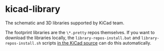 kicad-library
=============

The schematic and 3D libraries supported by KiCad team.

The footprint libraries are the `\*.pretty` repos themselves. If you want to
download the libraries locally, the `library-repos-install.bat` and
`library-repos-install.sh` scripts [in the KiCad source](http://bazaar.launchpad.net/~kicad-product-committers/kicad/product/files/head:/scripts/)
can do this automatically.
